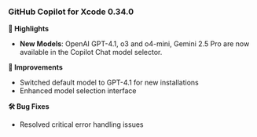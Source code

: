 ### GitHub Copilot for Xcode 0.34.0

**🚀 Highlights**

* **New Models**: OpenAI GPT-4.1, o3 and o4-mini, Gemini 2.5 Pro are now available in the Copilot Chat model selector.

**💪 Improvements**

* Switched default model to GPT-4.1 for new installations
* Enhanced model selection interface

**🛠️ Bug Fixes**

* Resolved critical error handling issues
